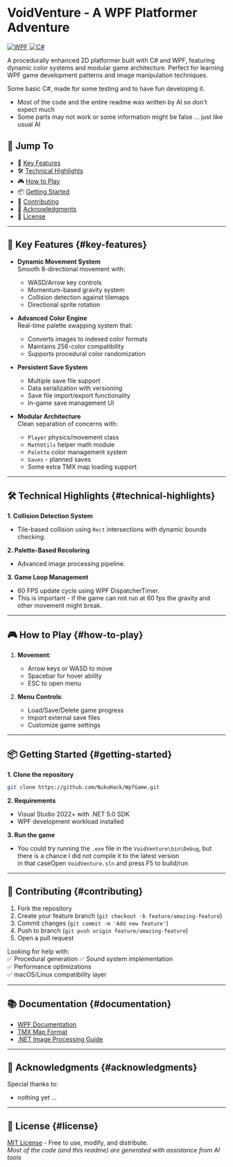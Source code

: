 # VoidVenture - A WPF Platformer Adventure

[![WPF](https://img.shields.io/badge/Powered%20by-WPF-blue)](https://learn.microsoft.com/en-us/dotnet/desktop/wpf/)
[![C#](https://img.shields.io/badge/C%23-5.0+-brightgreen)](https://docs.microsoft.com/en-us/dotnet/csharp/)

A procedurally enhanced 2D platformer built with C# and WPF, featuring dynamic color systems and modular game architecture. Perfect for learning WPF game development patterns and image manipulation techniques.

Some basic C#, made for some testing and to have fun developing it.
- Most of the code and the entire readme was written by AI so don't expect much
- Some parts may not work or some information might be false ... just like usual AI

## 🚀 Jump To
- 🤖 [Key Features](#key-features)
- 🛠️ [Technical Highlights](#technical-highlights)
- 🎮 [How to Play](#how-to-play)
- 📦 [Getting Started](#getting-started)
- 🤝 [Contributing](#contributing)
- 🎨 [Acknowledgments](#acknowledgments)
- 📜 [License](#license)

---

## 🤖 Key Features {#key-features}

- **Dynamic Movement System**  
  Smooth 8-directional movement with:
  - WASD/Arrow key controls
  - Momentum-based gravity system
  - Collision detection against tilemaps
  - Directional sprite rotation

- **Advanced Color Engine**  
  Real-time palette swapping system that:
  - Converts images to indexed color formats
  - Maintains 256-color compatibility
  - Supports procedural color randomization

- **Persistent Save System**  
  - Multiple save file support
  - Data serialization with versioning
  - Save file import/export functionality
  - In-game save management UI

- **Modular Architecture**  
  Clean separation of concerns with:
  - `Player` physics/movement class
  - `MathUtils` helper math module
  - `Palette` color management system
  - `Saves` - planned saves
  - Some extra TMX map loading support

---

## 🛠️ Technical Highlights {#technical-highlights}

**1. Collision Detection System**  
- Tile-based collision using `Rect` intersections with dynamic bounds checking.

**2. Palette-Based Recoloring**  
- Advanced image processing pipeline.

**3. Game Loop Management**  
- 60 FPS update cycle using WPF DispatcherTimer.  
- This is important - if the game can not run at 60 fps the gravity and other movement might break.

---

## 🎮 How to Play {#how-to-play}

1. **Movement**:  
   - Arrow keys or WASD to move  
   - Spacebar for hover ability  
   - ESC to open menu

2. **Menu Controls**:  
   - Load/Save/Delete game progress  
   - Import external save files  
   - Customize game settings

---

## 📦 Getting Started {#getting-started}

**1. Clone the repository**  
```bash
git clone https://github.com/NukuHack/WpfGame.git
```

**2. Requirements**  
- Visual Studio 2022+ with .NET 5.0 SDK
- WPF development workload installed

**3. Run the game**  
- You could try running the `.exe` file in the `VoidVenture\bin\Debug`, but there is a chance I did not compile it to the latest version  
  in that caseOpen `VoidVenture.sln` and press F5 to build/run

---

## 🤝 Contributing {#contributing}

1. Fork the repository
2. Create your feature branch (`git checkout -b feature/amazing-feature`)
3. Commit changes (`git commit -m 'Add new feature'`)
4. Push to branch (`git push origin feature/amazing-feature`)
5. Open a pull request

Looking for help with:  
✅ Procedural generation
✅ Sound system implementation  
✅ Performance optimizations  
✅ macOS/Linux compatibility layer

---

## 📚 Documentation {#documentation}

- [WPF Documentation](https://learn.microsoft.com/en-us/dotnet/desktop/wpf/)
- [TMX Map Format](https://doc.mapeditor.org/en/stable/reference/tmx-map-format/)
- [.NET Image Processing Guide](https://docs.microsoft.com/en-us/dotnet/desktop/winforms/advanced/image-processing)

---

## 🎨 Acknowledgments {#acknowledgments}

Special thanks to:  
- nothing yet ...


---

## 📜 License {#license}

[MIT License](LICENSE) - Free to use, modify, and distribute.  
*Most of the code (and this readme) are generated with assistance from AI tools*
